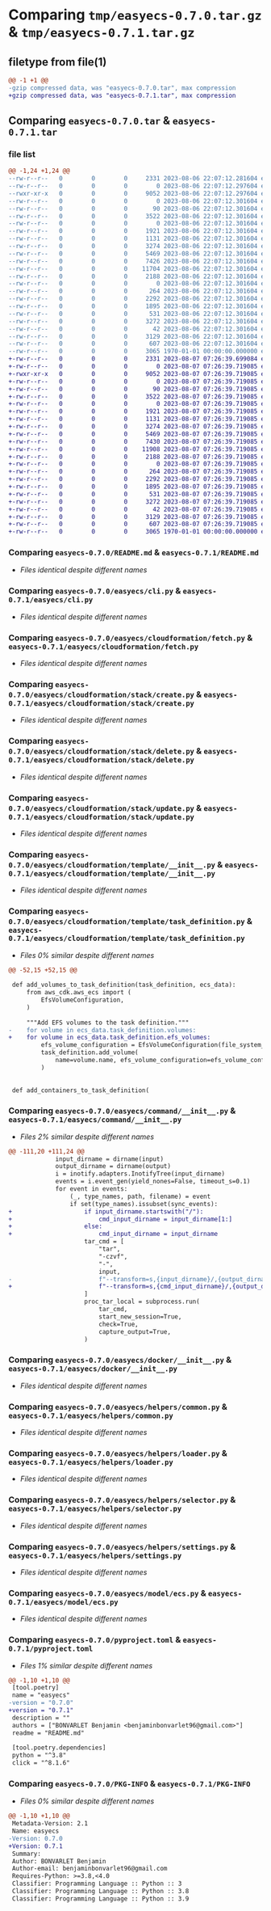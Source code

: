 # Comparing `tmp/easyecs-0.7.0.tar.gz` & `tmp/easyecs-0.7.1.tar.gz`

## filetype from file(1)

```diff
@@ -1 +1 @@
-gzip compressed data, was "easyecs-0.7.0.tar", max compression
+gzip compressed data, was "easyecs-0.7.1.tar", max compression
```

## Comparing `easyecs-0.7.0.tar` & `easyecs-0.7.1.tar`

### file list

```diff
@@ -1,24 +1,24 @@
--rw-r--r--   0        0        0     2331 2023-08-06 22:07:12.281604 easyecs-0.7.0/README.md
--rw-r--r--   0        0        0        0 2023-08-06 22:07:12.297604 easyecs-0.7.0/easyecs/__init__.py
--rwxr-xr-x   0        0        0     9052 2023-08-06 22:07:12.297604 easyecs-0.7.0/easyecs/cli.py
--rw-r--r--   0        0        0        0 2023-08-06 22:07:12.301604 easyecs-0.7.0/easyecs/cloudformation/__init__.py
--rw-r--r--   0        0        0       90 2023-08-06 22:07:12.301604 easyecs-0.7.0/easyecs/cloudformation/client.py
--rw-r--r--   0        0        0     3522 2023-08-06 22:07:12.301604 easyecs-0.7.0/easyecs/cloudformation/fetch.py
--rw-r--r--   0        0        0        0 2023-08-06 22:07:12.301604 easyecs-0.7.0/easyecs/cloudformation/stack/__init__.py
--rw-r--r--   0        0        0     1921 2023-08-06 22:07:12.301604 easyecs-0.7.0/easyecs/cloudformation/stack/create.py
--rw-r--r--   0        0        0     1131 2023-08-06 22:07:12.301604 easyecs-0.7.0/easyecs/cloudformation/stack/delete.py
--rw-r--r--   0        0        0     3274 2023-08-06 22:07:12.301604 easyecs-0.7.0/easyecs/cloudformation/stack/update.py
--rw-r--r--   0        0        0     5469 2023-08-06 22:07:12.301604 easyecs-0.7.0/easyecs/cloudformation/template/__init__.py
--rw-r--r--   0        0        0     7426 2023-08-06 22:07:12.301604 easyecs-0.7.0/easyecs/cloudformation/template/task_definition.py
--rw-r--r--   0        0        0    11704 2023-08-06 22:07:12.301604 easyecs-0.7.0/easyecs/command/__init__.py
--rw-r--r--   0        0        0     2188 2023-08-06 22:07:12.301604 easyecs-0.7.0/easyecs/docker/__init__.py
--rw-r--r--   0        0        0        0 2023-08-06 22:07:12.301604 easyecs-0.7.0/easyecs/helpers/__init__.py
--rw-r--r--   0        0        0      264 2023-08-06 22:07:12.301604 easyecs-0.7.0/easyecs/helpers/color.py
--rw-r--r--   0        0        0     2292 2023-08-06 22:07:12.301604 easyecs-0.7.0/easyecs/helpers/common.py
--rw-r--r--   0        0        0     1895 2023-08-06 22:07:12.301604 easyecs-0.7.0/easyecs/helpers/loader.py
--rw-r--r--   0        0        0      531 2023-08-06 22:07:12.301604 easyecs-0.7.0/easyecs/helpers/selector.py
--rw-r--r--   0        0        0     3272 2023-08-06 22:07:12.301604 easyecs-0.7.0/easyecs/helpers/settings.py
--rw-r--r--   0        0        0       42 2023-08-06 22:07:12.301604 easyecs-0.7.0/easyecs/helpers/signal.py
--rw-r--r--   0        0        0     3129 2023-08-06 22:07:12.301604 easyecs-0.7.0/easyecs/model/ecs.py
--rw-r--r--   0        0        0      607 2023-08-06 22:07:12.301604 easyecs-0.7.0/pyproject.toml
--rw-r--r--   0        0        0     3065 1970-01-01 00:00:00.000000 easyecs-0.7.0/PKG-INFO
+-rw-r--r--   0        0        0     2331 2023-08-07 07:26:39.699084 easyecs-0.7.1/README.md
+-rw-r--r--   0        0        0        0 2023-08-07 07:26:39.719085 easyecs-0.7.1/easyecs/__init__.py
+-rwxr-xr-x   0        0        0     9052 2023-08-07 07:26:39.719085 easyecs-0.7.1/easyecs/cli.py
+-rw-r--r--   0        0        0        0 2023-08-07 07:26:39.719085 easyecs-0.7.1/easyecs/cloudformation/__init__.py
+-rw-r--r--   0        0        0       90 2023-08-07 07:26:39.719085 easyecs-0.7.1/easyecs/cloudformation/client.py
+-rw-r--r--   0        0        0     3522 2023-08-07 07:26:39.719085 easyecs-0.7.1/easyecs/cloudformation/fetch.py
+-rw-r--r--   0        0        0        0 2023-08-07 07:26:39.719085 easyecs-0.7.1/easyecs/cloudformation/stack/__init__.py
+-rw-r--r--   0        0        0     1921 2023-08-07 07:26:39.719085 easyecs-0.7.1/easyecs/cloudformation/stack/create.py
+-rw-r--r--   0        0        0     1131 2023-08-07 07:26:39.719085 easyecs-0.7.1/easyecs/cloudformation/stack/delete.py
+-rw-r--r--   0        0        0     3274 2023-08-07 07:26:39.719085 easyecs-0.7.1/easyecs/cloudformation/stack/update.py
+-rw-r--r--   0        0        0     5469 2023-08-07 07:26:39.719085 easyecs-0.7.1/easyecs/cloudformation/template/__init__.py
+-rw-r--r--   0        0        0     7430 2023-08-07 07:26:39.719085 easyecs-0.7.1/easyecs/cloudformation/template/task_definition.py
+-rw-r--r--   0        0        0    11908 2023-08-07 07:26:39.719085 easyecs-0.7.1/easyecs/command/__init__.py
+-rw-r--r--   0        0        0     2188 2023-08-07 07:26:39.719085 easyecs-0.7.1/easyecs/docker/__init__.py
+-rw-r--r--   0        0        0        0 2023-08-07 07:26:39.719085 easyecs-0.7.1/easyecs/helpers/__init__.py
+-rw-r--r--   0        0        0      264 2023-08-07 07:26:39.719085 easyecs-0.7.1/easyecs/helpers/color.py
+-rw-r--r--   0        0        0     2292 2023-08-07 07:26:39.719085 easyecs-0.7.1/easyecs/helpers/common.py
+-rw-r--r--   0        0        0     1895 2023-08-07 07:26:39.719085 easyecs-0.7.1/easyecs/helpers/loader.py
+-rw-r--r--   0        0        0      531 2023-08-07 07:26:39.719085 easyecs-0.7.1/easyecs/helpers/selector.py
+-rw-r--r--   0        0        0     3272 2023-08-07 07:26:39.719085 easyecs-0.7.1/easyecs/helpers/settings.py
+-rw-r--r--   0        0        0       42 2023-08-07 07:26:39.719085 easyecs-0.7.1/easyecs/helpers/signal.py
+-rw-r--r--   0        0        0     3129 2023-08-07 07:26:39.719085 easyecs-0.7.1/easyecs/model/ecs.py
+-rw-r--r--   0        0        0      607 2023-08-07 07:26:39.719085 easyecs-0.7.1/pyproject.toml
+-rw-r--r--   0        0        0     3065 1970-01-01 00:00:00.000000 easyecs-0.7.1/PKG-INFO
```

### Comparing `easyecs-0.7.0/README.md` & `easyecs-0.7.1/README.md`

 * *Files identical despite different names*

### Comparing `easyecs-0.7.0/easyecs/cli.py` & `easyecs-0.7.1/easyecs/cli.py`

 * *Files identical despite different names*

### Comparing `easyecs-0.7.0/easyecs/cloudformation/fetch.py` & `easyecs-0.7.1/easyecs/cloudformation/fetch.py`

 * *Files identical despite different names*

### Comparing `easyecs-0.7.0/easyecs/cloudformation/stack/create.py` & `easyecs-0.7.1/easyecs/cloudformation/stack/create.py`

 * *Files identical despite different names*

### Comparing `easyecs-0.7.0/easyecs/cloudformation/stack/delete.py` & `easyecs-0.7.1/easyecs/cloudformation/stack/delete.py`

 * *Files identical despite different names*

### Comparing `easyecs-0.7.0/easyecs/cloudformation/stack/update.py` & `easyecs-0.7.1/easyecs/cloudformation/stack/update.py`

 * *Files identical despite different names*

### Comparing `easyecs-0.7.0/easyecs/cloudformation/template/__init__.py` & `easyecs-0.7.1/easyecs/cloudformation/template/__init__.py`

 * *Files identical despite different names*

### Comparing `easyecs-0.7.0/easyecs/cloudformation/template/task_definition.py` & `easyecs-0.7.1/easyecs/cloudformation/template/task_definition.py`

 * *Files 0% similar despite different names*

```diff
@@ -52,15 +52,15 @@
 
 def add_volumes_to_task_definition(task_definition, ecs_data):
     from aws_cdk.aws_ecs import (
         EfsVolumeConfiguration,
     )
 
     """Add EFS volumes to the task definition."""
-    for volume in ecs_data.task_definition.volumes:
+    for volume in ecs_data.task_definition.efs_volumes:
         efs_volume_configuration = EfsVolumeConfiguration(file_system_id=volume.id)
         task_definition.add_volume(
             name=volume.name, efs_volume_configuration=efs_volume_configuration
         )
 
 
 def add_containers_to_task_definition(
```

### Comparing `easyecs-0.7.0/easyecs/command/__init__.py` & `easyecs-0.7.1/easyecs/command/__init__.py`

 * *Files 2% similar despite different names*

```diff
@@ -111,20 +111,24 @@
             input_dirname = dirname(input)
             output_dirname = dirname(output)
             i = inotify.adapters.InotifyTree(input_dirname)
             events = i.event_gen(yield_nones=False, timeout_s=0.1)
             for event in events:
                 (_, type_names, path, filename) = event
                 if set(type_names).issubset(sync_events):
+                    if input_dirname.startswith("/"):
+                        cmd_input_dirname = input_dirname[1:]
+                    else:
+                        cmd_input_dirname = input_dirname
                     tar_cmd = [
                         "tar",
                         "-czvf",
                         "-",
                         input,
-                        f"--transform=s,{input_dirname}/,{output_dirname}/,",
+                        f"--transform=s,{cmd_input_dirname}/,{output_dirname}/,",
                     ]
                     proc_tar_local = subprocess.run(
                         tar_cmd,
                         start_new_session=True,
                         check=True,
                         capture_output=True,
                     )
```

### Comparing `easyecs-0.7.0/easyecs/docker/__init__.py` & `easyecs-0.7.1/easyecs/docker/__init__.py`

 * *Files identical despite different names*

### Comparing `easyecs-0.7.0/easyecs/helpers/common.py` & `easyecs-0.7.1/easyecs/helpers/common.py`

 * *Files identical despite different names*

### Comparing `easyecs-0.7.0/easyecs/helpers/loader.py` & `easyecs-0.7.1/easyecs/helpers/loader.py`

 * *Files identical despite different names*

### Comparing `easyecs-0.7.0/easyecs/helpers/selector.py` & `easyecs-0.7.1/easyecs/helpers/selector.py`

 * *Files identical despite different names*

### Comparing `easyecs-0.7.0/easyecs/helpers/settings.py` & `easyecs-0.7.1/easyecs/helpers/settings.py`

 * *Files identical despite different names*

### Comparing `easyecs-0.7.0/easyecs/model/ecs.py` & `easyecs-0.7.1/easyecs/model/ecs.py`

 * *Files identical despite different names*

### Comparing `easyecs-0.7.0/pyproject.toml` & `easyecs-0.7.1/pyproject.toml`

 * *Files 1% similar despite different names*

```diff
@@ -1,10 +1,10 @@
 [tool.poetry]
 name = "easyecs"
-version = "0.7.0"
+version = "0.7.1"
 description = ""
 authors = ["BONVARLET Benjamin <benjaminbonvarlet96@gmail.com>"]
 readme = "README.md"
 
 [tool.poetry.dependencies]
 python = "^3.8"
 click = "^8.1.6"
```

### Comparing `easyecs-0.7.0/PKG-INFO` & `easyecs-0.7.1/PKG-INFO`

 * *Files 0% similar despite different names*

```diff
@@ -1,10 +1,10 @@
 Metadata-Version: 2.1
 Name: easyecs
-Version: 0.7.0
+Version: 0.7.1
 Summary: 
 Author: BONVARLET Benjamin
 Author-email: benjaminbonvarlet96@gmail.com
 Requires-Python: >=3.8,<4.0
 Classifier: Programming Language :: Python :: 3
 Classifier: Programming Language :: Python :: 3.8
 Classifier: Programming Language :: Python :: 3.9
```

